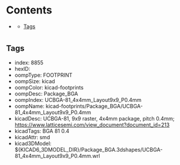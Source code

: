 



Contents
========

* [](#)
	* [Tags](#tags)

# 

## Tags

- index: 8855
- hexID: 
- oompType: FOOTPRINT
- oompSize: kicad
- oompColor: kicad-footprints
- oompDesc: Package_BGA
- oompIndex: UCBGA-81_4x4mm_Layout9x9_P0.4mm
- oompName: kicad-footprints/Package_BGA/UCBGA-81_4x4mm_Layout9x9_P0.4mm
- kicadDesc: UCBGA-81, 9x9 raster, 4x4mm package, pitch 0.4mm; https://www.latticesemi.com/view_document?document_id=213
- kicadTags: BGA 81 0.4
- kicadAttr: smd
- kicad3DModel: ${KICAD6_3DMODEL_DIR}/Package_BGA.3dshapes/UCBGA-81_4x4mm_Layout9x9_P0.4mm.wrl
